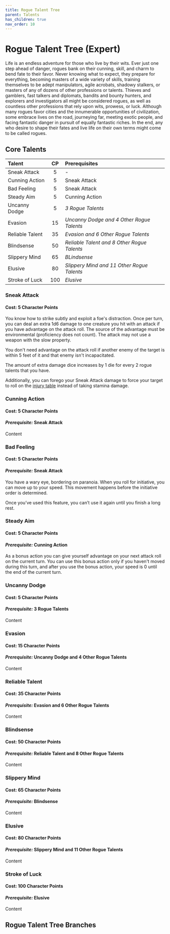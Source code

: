 ```yaml
---
title: Rogue Talent Tree
parent: Talents
has_children: true
nav_order: 10
---
```


# Rogue Talent Tree (Expert)
Life is an endless adventure for those who live by their wits. Ever just one step ahead of danger, rogues bank on their cunning, skill, and charm to bend fate to their favor. Never knowing what to expect, they prepare for everything, becoming masters of a wide variety of skills, training themselves to be adept manipulators, agile acrobats, shadowy stalkers, or masters of any of dozens of other professions or talents. Thieves and gamblers, fast talkers and diplomats, bandits and bounty hunters, and explorers and investigators all might be considered rogues, as well as countless other professions that rely upon wits, prowess, or luck. Although many rogues favor cities and the innumerable opportunities of civilization, some embrace lives on the road, journeying far, meeting exotic people, and facing fantastic danger in pursuit of equally fantastic riches. In the end, any who desire to shape their fates and live life on their own terms might come to be called rogues.

## Core Talents

| Talent | CP | Prerequisites |
|:-------|:--:|:--------------|
| Sneak Attack | 5 | - |
| Cunning Action | 5 | Sneak Attack |
| Bad Feeling | 5 | Sneak Attack |
| Steady Aim | 5 | Cunning Action |
| Uncanny Dodge | 5 | *3 Rogue Talents* |
| Evasion | 15 | *Uncanny Dodge and 4 Other Rogue Talents* |
| Reliable Talent | 35 | *Evasion and 6 Other Rogue Talents* |
| Blindsense | 50 | *Reliable Talent and 8 Other Rogue Talents* |
| Slippery Mind | 65 | *BLindsense* |
| Elusive | 80 | *Slippery Mind and 11 Other Rogue Talents* |
| Stroke of Luck | 100 | *Elusive* |

### Sneak Attack
#### Cost: 5 Character Points
You know how to strike subtly and exploit a foe's distraction. Once per turn, you can deal an extra 1d6 damage to one creature you hit with an attack if you have advantage on the attack roll. The source of the advantage must be environmental (proficiency does not count). The attack may not use a weapon with the slow property.

You don't need advantage on the attack roll if another enemy of the target is within 5 feet of it and that enemy isn't incapacitated.

The amount of extra damage dice increases by 1 die for every 2 rogue talents that you have.

Additionally, you can forego your Sneak Attack damage to force your target to roll on the [injury table](https://stormchaserroleplaying.com/stormchaserRPG/Combat/DamageandHealing/Injuries/) instead of taking stamina damage.

### Cunning Action
#### Cost: 5 Character Points
#### *Prerequisite:* Sneak Attack
Content

### Bad Feeling 
#### Cost: 5 Character Points
#### *Prerequisite:* Sneak Attack
You have a wary eye, bordering on paranoia. When you roll for initiative, you can move up to your speed. This movement happens before the initiative order is determined.

Once you’ve used this feature, you can’t use it again until you finish a long rest.

### Steady Aim
#### Cost: 5 Character Points
#### *Prerequisite:* Cunning Action
As a bonus action you can give yourself advantage on your next attack roll on the current turn. You can use this bonus action only if you haven't moved during this turn, and after you use the bonus action, your speed is 0 until the end of the current turn.

### Uncanny Dodge
#### Cost: 5 Character Points
#### *Prerequisite:* 3 Rogue Talents
Content

### Evasion
#### Cost: 15 Character Points
#### *Prerequisite:* Uncanny Dodge and 4 Other Rogue Talents
Content

### Reliable Talent
#### Cost: 35 Character Points
#### *Prerequisite:* Evasion and 6 Other Rogue Talents
Content

### Blindsense
#### Cost: 50 Character Points
#### *Prerequisite:* Reliable Talent and 8 Other Rogue Talents
Content

### Slippery Mind
#### Cost: 65 Character Points
#### *Prerequisite:* Blindsense
Content

### Elusive
#### Cost: 80 Character Points
#### *Prerequisite:* Slippery Mind and 11 Other Rogue Talents
Content

### Stroke of Luck
#### Cost: 100 Character Points
#### *Prerequisite:* Elusive
Content

## Rogue Talent Tree Branches
